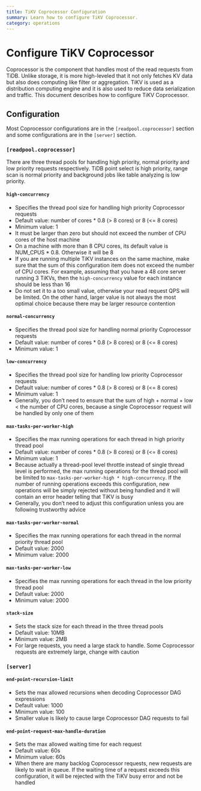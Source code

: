 ```yaml
---
title: TiKV Coprocessor Configuration 
summary: Learn how to configure TiKV Coprocessor.
category: operations
---
```


# Configure TiKV Coprocessor

Coprocessor is the component that handles most of the read requests from TiDB. Unlike storage, it is more high-leveled that it not only fetches KV data but also does computing like filter or aggregation. TiKV is used as a distribution computing engine and it is also used to reduce data serialization and traffic. This document describes how to configure TiKV Coprocessor.

## Configuration

Most Coprocessor configurations are in the `[readpool.coprocessor]` section and some configurations are in the `[server]` section.

### `[readpool.coprocessor]`

There are three thread pools for handling high priority, normal priority and low priority requests respectively. TiDB point select is high priority, range scan is normal priority and background jobs like table analyzing is low priority.

#### `high-concurrency`

- Specifies the thread pool size for handling high priority Coprocessor requests 
- Default value: number of cores * 0.8 (> 8 cores) or 8 (<= 8 cores)
- Minimum value: 1
- It must be larger than zero but should not exceed the number of CPU cores of the host machine
- On a machine with more than 8 CPU cores, its default value is NUM_CPUS * 0.8. Otherwise it will be 8 
- If you are running multiple TiKV instances on the same machine, make sure that the sum of this configuration item does not exceed the number of CPU cores. For example, assuming that you have a 48 core server running 3 TiKVs, then the `high-concurrency` value for each instance should be less than 16
- Do not set it to a too small value, otherwise your read request QPS will be limited. On the other hand, larger value is not always the most optimal choice because there may be larger resource contention

#### `normal-concurrency`

- Specifies the thread pool size for handling normal priority Coprocessor requests
- Default value: number of cores * 0.8 (> 8 cores) or 8 (<= 8 cores)
- Minimum value: 1

#### `low-concurrency`

- Specifies the thread pool size for handling low priority Coprocessor requests
- Default value: number of cores * 0.8 (> 8 cores) or 8 (<= 8 cores)
- Minimum value: 1
- Generally, you don’t need to ensure that the sum of high + normal + low < the number of CPU cores, because a single Coprocessor request will be handled by only one of them

#### `max-tasks-per-worker-high`

- Specifies the max running operations for each thread in high priority thread pool
- Default value: number of cores * 0.8 (> 8 cores) or 8 (<= 8 cores)
- Minimum value: 1
- Because actually a thread-pool level throttle instead of single thread level is performed, the max running operations for the thread pool will be limited to `max-tasks-per-worker-high * high-concurrency`. If the number of running operations exceeds this configuration, new operations will be simply rejected without being handled and it will contain an error header telling that TiKV is busy 
- Generally, you don’t need to adjust this configuration unless you are following trustworthy advice

#### `max-tasks-per-worker-normal`

- Specifies the max running operations for each thread in the normal priority thread pool
- Default value: 2000
- Minimum value: 2000

#### `max-tasks-per-worker-low`

- Specifies the max running operations for each thread in the low priority thread pool
- Default value: 2000
- Minimum value: 2000

#### `stack-size`

- Sets the stack size for each thread in the three thread pools 
- Default value: 10MB
- Minimum value: 2MB
- For large requests, you need a large stack to handle. Some Coprocessor requests are extremely large, change with caution

### `[server]`

#### `end-point-recursion-limit`

- Sets the max allowed recursions when decoding Coprocessor DAG expressions 
- Default value: 1000
- Minimum value: 100
- Smaller value is likely to cause large Coprocessor DAG requests to fail

#### `end-point-request-max-handle-duration`

- Sets the max allowed waiting time for each request 
- Default value: 60s
- Minimum value: 60s
- When there are many backlog Coprocessor requests, new requests are likely to wait in queue. If the waiting time of a request exceeds this configuration, it will be rejected with the TiKV busy error and not be handled